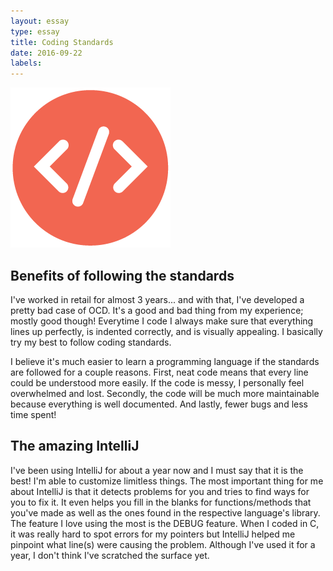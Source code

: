 ```yaml
---
layout: essay
type: essay
title: Coding Standards 
date: 2016-09-22
labels:
---
```


<img src="../images/Frameworks.png" style="max-width:100%;">

## Benefits of following the standards

I've worked in retail for almost 3 years... and with that, I've developed a pretty bad case of OCD. It's a good and bad thing from my experience; mostly good though! Everytime I code I always make sure that everything lines up perfectly, is indented correctly, and is visually appealing. I basically try my best to follow coding standards. 

I believe it's much easier to learn a programming language if the standards are followed for a couple reasons. First, neat code means that every line could be understood more easily. If the code is messy, I personally feel overwhelmed and lost. Secondly, the code will be much more maintainable because everything is well documented. And lastly, fewer bugs and less time spent!

## The amazing IntelliJ 

I've been using IntelliJ for about a year now and I must say that it is the best! I'm able to customize limitless things. The most important thing for me about IntelliJ is that it detects problems for you and tries to find ways for you to fix it. It even helps you fill in the blanks for functions/methods that you've made as well as the ones found in the respective language's library. The feature I love using the most is the DEBUG feature. When I coded in C, it was really hard to spot errors for my pointers but IntelliJ helped me pinpoint what line(s) were causing the problem. Although I've used it for a year, I don't think I've scratched the surface yet. 
